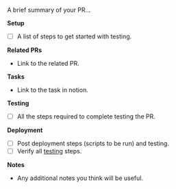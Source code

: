 A brief summary of your PR...

**Setup**

- [ ] A list of steps to get started with testing.

**Related PRs**

- Link to the related PR.

**Tasks**

- Link to the task in notion.

**Testing**

- [ ] All the steps required to complete testing the PR.

**Deployment**

- [ ] Post deployment steps (scripts to be run) and testing.
- [ ] Verify all [testing](../tree/master/docs/testing.md) steps.

**Notes**

- Any additional notes you think will be useful.
